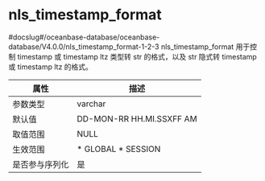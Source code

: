 nls_timestamp_format 
=========================================
#docslug#/oceanbase-database/oceanbase-database/V4.0.0/nls_timestamp_format-1-2-3
nls_timestamp_format 用于控制 timestamp 或 timestamp ltz 类型转 str 的格式，以及 str 隐式转 timestamp 或 timestamp ltz 的格式。


| **属性**  |                                                   **描述**                                                   |
|---------|------------------------------------------------------------------------------------------------------------|
| 参数类型    | varchar                                                                                                    |
| 默认值     | DD-MON-RR HH.MI.SSXFF AM                                                                                   |
| 取值范围    | NULL                                                                                                       |
| 生效范围    | * GLOBAL   * SESSION    |
| 是否参与序列化 | 是                                                                                                          |


